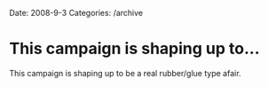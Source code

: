 Date: 2008-9-3
Categories: /archive

# This campaign is shaping up to...

This campaign is shaping up to be a real rubber/glue type afair.

